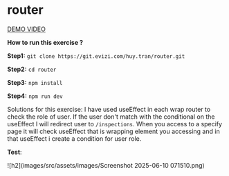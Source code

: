 # router

[DEMO VIDEO](https://drive.google.com/file/d/1jb4G5cMmHDgBdvWNm_KJuEYxppxVcBvl/view?usp=sharing)

**How to run this exercise ?**

**Step1:** `git clone https://git.evizi.com/huy.tran/router.git`

**Step2:** `cd router`

**Step3:** `npm install`

**Step4:** `npm run dev`

Solutions for this exercise: I have used useEffect in each wrap router to check the role of user. If the user don't match with the conditional on the useEffect I will redirect user to `/inspections`. When you access to a specify page it will check useEffect that is wrapping element you accessing and in that useEffect i create a condition for user role.

**Test**:

![h2](images/src/assets/images/Screenshot 2025-06-10 071510.png)
